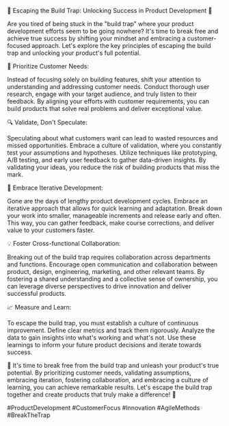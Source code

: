 🚀 Escaping the Build Trap: Unlocking Success in Product Development 🚀

Are you tired of being stuck in the "build trap" where your product development efforts seem to be going nowhere? It's time to break free and achieve true success by shifting your mindset and embracing a customer-focused approach. Let's explore the key principles of escaping the build trap and unlocking your product's full potential.

🎯 Prioritize Customer Needs:

Instead of focusing solely on building features, shift your attention to understanding and addressing customer needs. Conduct thorough user research, engage with your target audience, and truly listen to their feedback. By aligning your efforts with customer requirements, you can build products that solve real problems and deliver exceptional value.

🔍 Validate, Don't Speculate:

Speculating about what customers want can lead to wasted resources and missed opportunities. Embrace a culture of validation, where you constantly test your assumptions and hypotheses. Utilize techniques like prototyping, A/B testing, and early user feedback to gather data-driven insights. By validating your ideas, you reduce the risk of building products that miss the mark.

🚀 Embrace Iterative Development:

Gone are the days of lengthy product development cycles. Embrace an iterative approach that allows for quick learning and adaptation. Break down your work into smaller, manageable increments and release early and often. This way, you can gather feedback, make course corrections, and deliver value to your customers faster.

💡 Foster Cross-functional Collaboration:

Breaking out of the build trap requires collaboration across departments and functions. Encourage open communication and collaboration between product, design, engineering, marketing, and other relevant teams. By fostering a shared understanding and a collective sense of ownership, you can leverage diverse perspectives to drive innovation and deliver successful products.

📈 Measure and Learn:

To escape the build trap, you must establish a culture of continuous improvement. Define clear metrics and track them rigorously. Analyze the data to gain insights into what's working and what's not. Use these learnings to inform your future product decisions and iterate towards success.

🌟 It's time to break free from the build trap and unleash your product's true potential. By prioritizing customer needs, validating assumptions, embracing iteration, fostering collaboration, and embracing a culture of learning, you can achieve remarkable results. Let's escape the build trap together and create products that truly make a difference! 💪

#ProductDevelopment #CustomerFocus #Innovation #AgileMethods #BreakTheTrap